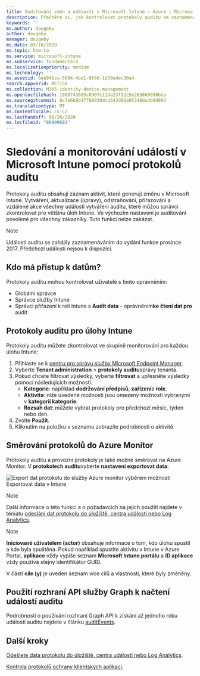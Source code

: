 ```yaml
---
title: Auditování změn a událostí v Microsoft Intune – Azure | Microsoft Docs
description: Přečtěte si, jak kontrolovat protokoly auditu se zaznamenanými aktivitami Microsoft Intune.
keywords: ''
ms.author: dougeby
author: dougeby
manager: dougeby
ms.date: 03/18/2019
ms.topic: how-to
ms.service: microsoft-intune
ms.subservice: fundamentals
ms.localizationpriority: medium
ms.technology: ''
ms.assetid: 6ee841cc-5694-4ba1-8f66-1d58edec30a4
search.appverid: MET150
ms.collection: M365-identity-device-management
ms.openlocfilehash: 1808743685c6907c11da23f92c5e263860098bea
ms.sourcegitcommit: 0c7e6b9b47788930dca543d86a95348da4b0d902
ms.translationtype: MT
ms.contentlocale: cs-CZ
ms.lasthandoff: 08/26/2020
ms.locfileid: "88909682"
---
```

# <a name="use-audit-logs-to-track-and-monitor-events-in-microsoft-intune"></a>Sledování a monitorování událostí v Microsoft Intune pomocí protokolů auditu

Protokoly auditu obsahují záznam aktivit, které generují změnu v Microsoft Intune. Vytváření, aktualizace (úpravy), odstraňování, přiřazování a vzdálené akce všechny události vytváření auditu, které můžou správci zkontrolovat pro většinu úloh Intune. Ve výchozím nastavení je auditování povolené pro všechny zákazníky. Tuto funkci nelze zakázat.

> [!NOTE]
> Události auditu se zahájily zaznamenáváním do vydání funkce prosince 2017. Předchozí události nejsou k dispozici.

## <a name="who-can-access-the-data"></a>Kdo má přístup k datům?

Protokoly auditu mohou kontrolovat uživatelé s tímto oprávněním:

- Globální správce
- Správce služby Intune
- Správci přiřazení k roli Intune s **Audit data**  -  oprávněním**ke čtení dat pro** audit

## <a name="audit-logs-for-intune-workloads"></a>Protokoly auditu pro úlohy Intune

Protokoly auditu můžete zkontrolovat ve skupině monitorování pro každou úlohu Intune:

1. Přihlaste se k [centru pro správu služby Microsoft Endpoint Manager](https://go.microsoft.com/fwlink/?linkid=2109431).
2. Vyberte **Tenant administration**  >  **protokoly auditu**správy tenanta.
3. Pokud chcete filtrovat výsledky, vyberte **filtrovat** a upřesněte výsledky pomocí následujících možností.
    - **Kategorie**: například **dodržování předpisů**, **zařízení**a **role**.
    - **Aktivita**: níže uvedené možnosti jsou omezeny možností vybranými v **kategorii kategorie**.
    - **Rozsah dat**: můžete vybrat protokoly pro předchozí měsíc, týden nebo den.
4. Zvolte **Použít**.
4. Kliknutím na položku v seznamu zobrazíte podrobnosti o aktivitě.

## <a name="route-logs-to-azure-monitor"></a>Směrování protokolů do Azure Monitor

Protokoly auditu a provozní protokoly je také možné směrovat na Azure Monitor. V **protokolech auditu**vyberte **nastavení exportovat data**:

![Export dat protokolu do služby Azure monitor výběrem možnosti Exportovat data v Intune](./media/monitor-audit-logs/audit-logs-export-data-settings.png)

> [!NOTE]
> Další informace o této funkci a o požadavcích na jejich použití najdete v tématu [odeslání dat protokolu do úložiště, centra událostí nebo Log Analytics](review-logs-using-azure-monitor.md).

> [!NOTE]
> **Iniciované uživatelem (actor)** obsahuje informace o tom, kdo úlohu spustil a kde byla spuštěna. Pokud například spustíte aktivitu v Intune v Azure Portal, **aplikace** vždy vypíše seznam **Microsoft Intune portálu** a **ID aplikace** vždy používá stejný identifikátor GUID.
>
> V části **cíle (y)** je uveden seznam více cílů a vlastností, které byly změněny.  

## <a name="use-graph-api-to-retrieve-audit-events"></a>Použití rozhraní API služby Graph k načtení událostí auditu

Podrobnosti o používání rozhraní Graph API k získání až jednoho roku událostí auditu najdete v článku [auditEvents](/graph/api/intune-auditing-auditevent-list?view=graph-rest-1.0).

## <a name="next-steps"></a>Další kroky

[Odešlete data protokolu do úložiště, centra událostí nebo Log Analytics](review-logs-using-azure-monitor.md).

[Kontrola protokolů ochrany klientských aplikací](../apps/app-protection-policy-settings-log.md).